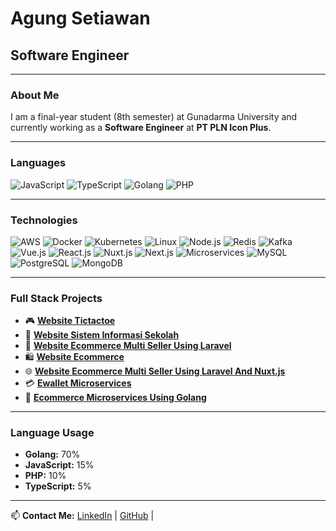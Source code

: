 # Agung Setiawan
## Software Engineer

---

### About Me

I am a final-year student (8th semester) at Gunadarma University and currently working as a **Software Engineer** at **PT PLN Icon Plus**.

---

### Languages

![JavaScript](https://img.shields.io/badge/-JavaScript-F7DF1E?style=flat&logo=javascript&logoColor=black)
![TypeScript](https://img.shields.io/badge/-TypeScript-3178C6?style=flat&logo=typescript&logoColor=white)
![Golang](https://img.shields.io/badge/-Golang-00ADD8?style=flat&logo=go&logoColor=white)
![PHP](https://img.shields.io/badge/-PHP-777BB4?style=flat&logo=php&logoColor=white)

---

### Technologies

![AWS](https://img.shields.io/badge/-AWS-232F3E?style=flat&logo=amazon-aws&logoColor=white)
![Docker](https://img.shields.io/badge/-Docker-2496ED?style=flat&logo=docker&logoColor=white)
![Kubernetes](https://img.shields.io/badge/-Kubernetes-326CE5?style=flat&logo=kubernetes&logoColor=white)
![Linux](https://img.shields.io/badge/-Linux-FCC624?style=flat&logo=linux&logoColor=black)
![Node.js](https://img.shields.io/badge/-Node.js-339933?style=flat&logo=node.js&logoColor=white)
![Redis](https://img.shields.io/badge/-Redis-DC382D?style=flat&logo=redis&logoColor=white)
![Kafka](https://img.shields.io/badge/-Kafka-231F20?style=flat&logo=apache-kafka&logoColor=white)
![Vue.js](https://img.shields.io/badge/-Vue.js-4FC08D?style=flat&logo=vue.js&logoColor=white)
![React.js](https://img.shields.io/badge/-React-61DAFB?style=flat&logo=react&logoColor=black)
![Nuxt.js](https://img.shields.io/badge/-Nuxt.js-00C58E?style=flat&logo=nuxt.js&logoColor=white)
![Next.js](https://img.shields.io/badge/-Next.js-000000?style=flat&logo=next.js&logoColor=white)
![Microservices](https://img.shields.io/badge/-Microservices-FF5733?style=flat)
![MySQL](https://img.shields.io/badge/-MySQL-4479A1?style=flat&logo=mysql&logoColor=white)
![PostgreSQL](https://img.shields.io/badge/-PostgreSQL-336791?style=flat&logo=postgresql&logoColor=white)
![MongoDB](https://img.shields.io/badge/-MongoDB-47A248?style=flat&logo=mongodb&logoColor=white)

---

### Full Stack Projects

- 🎮 **[Website Tictactoe](#)**
- 🏫 **[Website Sistem Informasi Sekolah](#)**
- 🛒 **[Website Ecommerce Multi Seller Using Laravel](#)**
- 🛍️ **[Website Ecommerce](#)**
- 🌐 **[Website Ecommerce Multi Seller Using Laravel And Nuxt.js](#)**
- 💳 **[Ewallet Microservices](#)**
- 🚀 **[Ecommerce Microservices Using Golang](#)**

---



### Language Usage

- **Golang:** 70%
- **JavaScript:** 15%
- **PHP:** 10%
- **TypeScript:** 5%

---

📫 **Contact Me:** [LinkedIn](https://www.linkedin.com/in/agung-setiawan-573294234/) | [GitHub](https://github.com/agung-setiawan-03) | 
